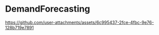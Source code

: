 # DemandForecasting
https://github.com/user-attachments/assets/6c995437-2fce-4fbc-9e76-128b719e7891
